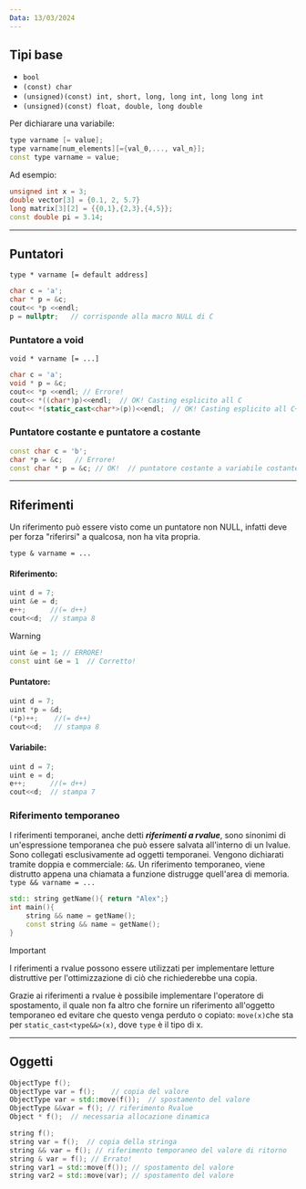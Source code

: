 ```yaml
---
Data: 13/03/2024
---
```

## Tipi base
- `bool`
- `(const) char`
- `(unsigned)(const) int, short, long, long int, long long int`
- `(unsigned)(const) float, double, long double`

Per dichiarare una variabile:
```cpp
type varname [= value];
type varname[num_elements][={val_0,..., val_n}];
const type varname = value;
```

Ad esempio:
```cpp
unsigned int x = 3;
double vector[3] = {0.1, 2, 5.7}
long matrix[3][2] = {{0,1},{2,3},{4,5}};
const double pi = 3.14;
```
---
## Puntatori

`type * varname [= default address]`

```cpp
char c = 'a';
char * p = &c;
cout<< *p <<endl;
p = nullptr;   // corrisponde alla macro NULL di C
```

### Puntatore a void

`void * varname [= ...]`

```cpp
char c = 'a';
void * p = &c;
cout<< *p <<endl; // Errore!
cout<< *((char*)p)<<endl;  // OK! Casting esplicito all C
cout<< *(static_cast<char*>(p))<<endl;  // OK! Casting esplicito all C++
```

### Puntatore costante e puntatore a costante
```cpp
const char c = 'b';
char *p = &c;   // Errore!  
const char * p = &c; // OK!  // puntatore costante a variabile costante
```
---
## Riferimenti

Un riferimento può essere visto come un puntatore non NULL, infatti deve per forza "riferirsi" a qualcosa, non ha vita propria.

`type & varname = ...`

#### Riferimento:
```cpp
uint d = 7;
uint &e = d;
e++;      //(= d++)
cout<<d;  // stampa 8
```

>[!warning] 
> ```cpp
> uint &e = 1; // ERRORE!
> const uint &e = 1  // Corretto!
>```
#### Puntatore:
```cpp
uint d = 7;
uint *p = &d; 
(*p)++;    //(= d++)  
cout<<d;   // stampa 8
```
#### Variabile:
```cpp
uint d = 7;
uint e = d; 
e++;      //(= d++)
cout<<d;  // stampa 7
```

### Riferimento temporaneo

 I riferimenti temporanei, anche detti ***riferimenti a rvalue***, sono sinonimi di un'espressione temporanea che può essere salvata all'interno di un lvalue. Sono collegati esclusivamente ad oggetti temporanei. Vengono dichiarati tramite doppia e commerciale: `&&`.
 Un riferimento temporaneo, viene distrutto appena una chiamata a funzione distrugge quell'area di memoria.
`type && varname = ...`

```c++
std:: string getName(){ return "Alex";}
int main(){
	string && name = getName();
	const string && name = getName();
}
```

>[!Important]
>I riferimenti a rvalue possono essere utilizzati per implementare letture distruttive per l'ottimizzazione di ciò che richiederebbe una copia.

Grazie ai riferimenti a rvalue è possibile implementare l'operatore di spostamento, il quale non fa altro che fornire un riferimento all'oggetto temporaneo ed evitare che questo venga perduto o copiato: `move(x)`che sta per `static_cast<type&&>(x)`, dove `type` è il tipo di x.

---
## Oggetti

```cpp
ObjectType f();
ObjectType var = f();    // copia del valore
ObjectType var = std::move(f());  // spostamento del valore
ObjectType &&var = f(); // riferimento Rvalue
Object * f();  // necessaria allocazione dinamica
```

```cpp
string f();
string var = f();  // copia della stringa
string && var = f(); // riferimento temporaneo del valore di ritorno
string & var = f(); // Errato!
string var1 = std::move(f()); // spostamento del valore
string var2 = std::move(var); // spostamento del valore
```
